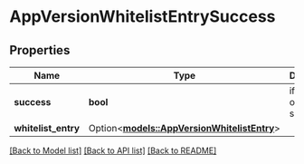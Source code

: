 # AppVersionWhitelistEntrySuccess

## Properties

Name | Type | Description | Notes
------------ | ------------- | ------------- | -------------
**success** | **bool** | if the operation succeed | 
**whitelist_entry** | Option<[**models::AppVersionWhitelistEntry**](AppVersionWhitelistEntry.md)> |  | [optional]

[[Back to Model list]](../README.md#documentation-for-models) [[Back to API list]](../README.md#documentation-for-api-endpoints) [[Back to README]](../README.md)


